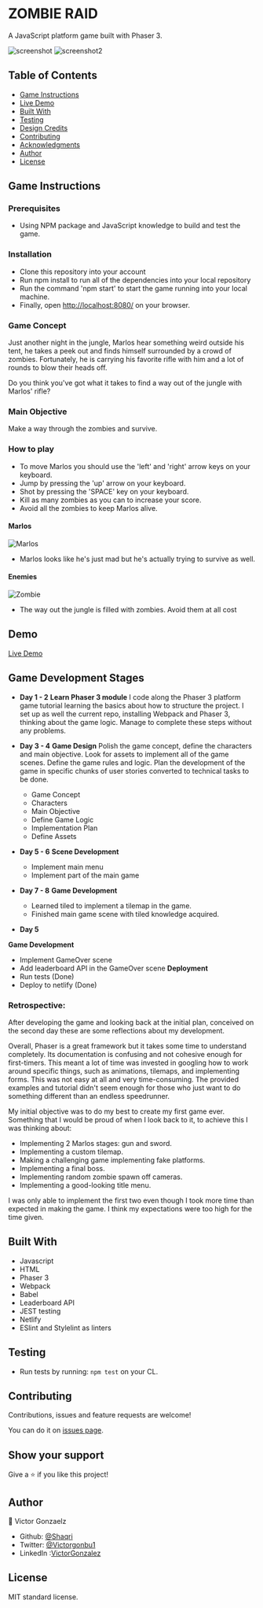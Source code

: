 # ZOMBIE RAID
A JavaScript platform game built with Phaser 3.

![screenshot](./dist/assets/Screenshots/Screenshot_1.PNG)
![screenshot2](./dist/assets/Screenshots/Screenshot_2.PNG)


## Table of Contents

* [Game Instructions](#game-instructions)
* [Live Demo](#demo)
* [Built With](#built-with)
* [Testing](#testing)
* [Design Credits](#design-credits)
* [Contributing](#contributing)
* [Acknowledgments](#acknowledgments)
* [Author](#author)
* [License](#license)

## Game Instructions

### Prerequisites

- Using NPM package and JavaScript knowledge to build and test the game.

### Installation

- Clone this repository into your account
- Run npm install to run all of the dependencies into your local repository
- Run the command 'npm start' to start the game running into your local machine.
- Finally, open [http://localhost:8080/](http://localhost:8080/) on your browser.

### Game Concept

Just another night in the jungle, Marlos hear something weird outside his tent, he takes a peek out and finds himself surrounded by a crowd of zombies. Fortunately, he is carrying his favorite rifle with him and a lot of rounds to blow their heads off. 

Do you think you've got what it takes to find a way out of the jungle with Marlos' rifle?

### Main Objective

Make a way through the zombies and survive.

### How to play

- To move Marlos you should use the 'left' and 'right' arrow keys on your keyboard.
- Jump by pressing the 'up' arrow on your keyboard.
- Shot by pressing the 'SPACE' key on your keyboard.
- Kill as many zombies as you can to increase your score.
- Avoid all the zombies to keep Marlos alive.

#### Marlos

![Marlos](./dist/assets/Soldier-Guy-PNG/_Mode-Gun/01-Idle/E_E_Gun__Idle_000.png)

- Marlos looks like he's just mad but he's actually trying to survive as well.

#### Enemies

![Zombie](./dist/assets/Zombie/Zombie1/animation/Idle1.png)

- The way out the jungle is filled with zombies. Avoid them at all cost

## Demo

[Live Demo](https://zombieraid.netlify.app)

## Game Development Stages

- **Day 1 - 2**
**Learn Phaser 3 module**
 I code along the Phaser 3 platform game tutorial learning the basics about how to structure the project. I set up as well the current repo, installing Webpack and Phaser 3, thinking about the game logic. Manage to complete these steps without any problems.

- **Day 3 - 4**
**Game Design**
 Polish the game concept, define the characters and main objective. Look for assets to implement all of the game scenes. Define the game rules and logic. Plan the development of the game in specific chunks of user stories converted to technical tasks to be done. 
  - Game Concept 
  - Characters 
  - Main Objective 
  - Define Game Logic 
  - Implementation Plan 
  - Define Assets 

- **Day 5 - 6**
**Scene Development**
  - Implement main menu 
  - Implement part of the main game

- **Day 7 - 8**
**Game Development**
  - Learned tiled to implement a tilemap in the game.
  - Finished main game scene with tiled knowledge acquired.

- **Day 5**

**Game Development**
  - Implement GameOver scene
  - Add leaderboard API in the GameOver scene
**Deployment**
  - Run tests (Done)
  - Deploy to netlify (Done)

### Retrospective:

After developing the game and looking back at the initial plan, conceived on the second day these are some reflections about my development.


Overall, Phaser is a great framework but it takes some time to understand completely. Its documentation is confusing and not cohesive enough for first-timers. This meant a lot of time was invested in googling how to work around specific things, such as animations, tilemaps, and implementing forms. This was not easy at all and very time-consuming. The provided examples and tutorial didn't seem enough for those who just want to do something different than an endless speedrunner. 

My initial objective was to do my best to create my first game ever. Something that I would be proud of when I look back to it, to achieve this I was thinking about: 

- Implementing 2 Marlos stages: gun and sword.
- Implementing a custom tilemap.
- Making a challenging game implementing fake platforms.
- Implementing a final boss.
- Implementing random zombie spawn off cameras.
- Implementing a good-looking title menu.

I was only able to implement the first two even though I took more time than expected in making the game. I think my expectations were too high for the time given. 


## Built With
- Javascript
- HTML
- Phaser 3
- Webpack
- Babel
- Leaderboard API
- JEST testing
- Netlify
- ESlint and Stylelint as linters

## Testing

- Run tests by running: `npm test` on your CL.


## Contributing

Contributions, issues and feature requests are welcome!

You can do it on [issues page](issues/).

## Show your support

Give a ⭐️ if you like this project!

## Author

👤 Victor Gonzaelz
- Github: [@Shaqri](https://github.com/shaqri)
- Twitter: [@Victorgonbu1](https://twitter.com/victorgonbu1)
- LinkedIn :[VictorGonzalez](https://www.linkedin.com/in/victor-manuel-gonzalez-buitrago/)

## License

MIT standard license.

